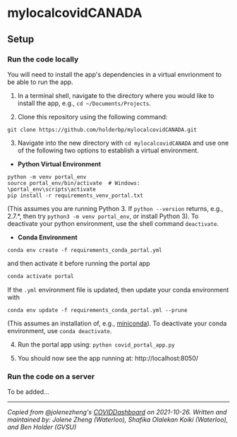 # mylocalcovidCANADA

## Setup

### Run the code locally

You will need to install the app's dependencies in a virtual envrionment to be able to run the app.

1. In a terminal shell, navigate to the directory where you would like to install the app, e.g., ``cd ~/Documents/Projects``.

2. Clone this repository using the following command:
```
git clone https://github.com/holderbp/mylocalcovidCANADA.git
```

3. Navigate into the new directory with ``cd mylocalcovidCANADA`` and use one of the following two options to establish a virtual environment.
- **Python Virtual Environment** 
```
python -m venv portal_env
source portal_env/bin/activate  # Windows: \portal_env\scripts\activate
pip install -r requirements_venv_portal.txt
```
(This assumes you are running Python 3. If ``python --version`` returns, e.g., 2.7.*, then try ``python3 -m venv portal_env``, or install Python 3). To deactivate your python environment, use the shell command ``deactivate``.
- **Conda Environment** 
```
conda env create -f requirements_conda_portal.yml
```
and then activate it before running the portal app
```bash
conda activate portal
```
If the ``.yml`` environment file is updated, then update your conda environment with
```
conda env update -f requirements_conda_portal.yml --prune
```
(This assumes an installation of, e.g., [miniconda](https://docs.conda.io/en/latest/miniconda.html)). To deactivate your conda environment, use ``conda deactivate``.

4. Run the portal app using: ```python covid_portal_app.py```

5. You should now see the app running at: http://localhost:8050/

### Run the code on a server

To be added...

---
*Copied from @jolenezheng's [COVIDDashboard](https://github.com/jolenezheng/COVIDDashboard) on 2021-10-26. Written and maintained by: Jolene Zheng (Waterloo), Shafika Olalekan Koiki (Waterloo), and Ben Holder (GVSU)*

